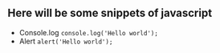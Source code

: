 ## Here will be some snippets of javascript
- Console.log
  ````console.log('Hello world');````
- Alert
  ````alert('Hello world');````
